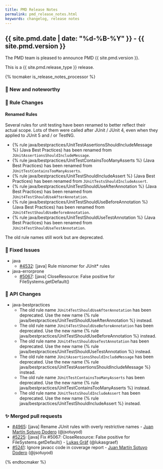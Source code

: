 ```yaml
---
title: PMD Release Notes
permalink: pmd_release_notes.html
keywords: changelog, release notes
---
```


## {{ site.pmd.date | date: "%d-%B-%Y" }} - {{ site.pmd.version }}

The PMD team is pleased to announce PMD {{ site.pmd.version }}.

This is a {{ site.pmd.release_type }} release.

{% tocmaker is_release_notes_processor %}

### 🚀 New and noteworthy

### 🌟 Rule Changes

#### Renamed Rules
Several rules for unit testing have been renamed to better reflect their actual scope. Lots of them were called
after JUnit / JUnit 4, even when they applied to JUnit 5 and / or TestNG.

* {% rule java/bestpractices/UnitTestAssertionsShouldIncludeMessage %} (Java Best Practices) has been renamed from `JUnitAssertionsShouldIncludeMessage`.
* {% rule java/bestpractices/UnitTestContainsTooManyAsserts %} (Java Best Practices) has been renamed from `JUnitTestContainsTooManyAsserts`.
* {% rule java/bestpractices/UnitTestShouldIncludeAssert %} (Java Best Practices) has been renamed from `JUnitTestsShouldIncludeAssert`.
* {% rule java/bestpractices/UnitTestShouldUseAfterAnnotation %} (Java Best Practices) has been renamed from `JUnit4TestShouldUseAfterAnnotation`.
* {% rule java/bestpractices/UnitTestShouldUseBeforeAnnotation %} (Java Best Practices) has been renamed from `JUnit4TestShouldUseBeforeAnnotation`.
* {% rule java/bestpractices/UnitTestShouldUseTestAnnotation %} (Java Best Practices) has been renamed from `JUnit4TestShouldUseTestAnnotation`.

The old rule names still work but are deprecated.

### 🐛 Fixed Issues
* java
  * [#4532](https://github.com/pmd/pmd/issues/4532): \[java] Rule misnomer for JUnit* rules
* java-errorprone
  * [#5067](https://github.com/pmd/pmd/issues/5067): \[java] CloseResource: False positive for FileSystems.getDefault()

### 🚨 API Changes
* java-bestpractices
  * The old rule name `JUnit4TestShouldUseAfterAnnotation` has been deprecated. Use the new name {% rule java/bestpractices/UnitTestShouldUseAfterAnnotation %} instead.
  * The old rule name `JUnit4TestShouldUseBeforeAnnotation` has been deprecated. Use the new name {% rule java/bestpractices/UnitTestShouldUseBeforeAnnotation %} instead.
  * The old rule name `JUnit4TestShouldUseTestAnnotation` has been deprecated. Use the new name {% rule java/bestpractices/UnitTestShouldUseTestAnnotation %} instead.
  * The old rule name `JUnitAssertionsShouldIncludeMessage` has been deprecated. Use the new name {% rule java/bestpractices/UnitTestAssertionsShouldIncludeMessage %} instead.
  * The old rule name `JUnitTestContainsTooManyAsserts` has been deprecated. Use the new name {% rule java/bestpractices/UnitTestContainsTooManyAsserts %} instead.
  * The old rule name `JUnitTestsShouldIncludeAssert` has been deprecated. Use the new name {% rule java/bestpractices/UnitTestShouldIncludeAssert %} instead.


### ✨ Merged pull requests
* [#4965](https://github.com/pmd/pmd/pull/4965): \[java] Rename JUnit rules with overly restrictive names - [Juan Martín Sotuyo Dodero](https://github.com/jsotuyod) (@jsotuyod)
* [#5225](https://github.com/pmd/pmd/pull/5225): \[java] Fix #5067: CloseResource: False positive for FileSystems.getDefault() - [Lukas Gräf](https://github.com/lukasgraef) (@lukasgraef)
* [#5241](https://github.com/pmd/pmd/pull/5241): Ignore javacc code in coverage report - [Juan Martín Sotuyo Dodero](https://github.com/jsotuyod) (@jsotuyod)

{% endtocmaker %}

